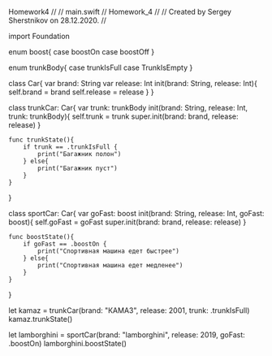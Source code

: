 Homework4
//
//  main.swift
//  Homework_4
//
//  Created by Sergey Sherstnikov on 28.12.2020.
//

import Foundation


enum boost{
    case boostOn
    case boostOff
}

enum trunkBody{
    case trunkIsFull
    case TrunkIsEmpty
}

class Car{
    var brand: String
    var release: Int
    init(brand: String, release: Int){
        self.brand = brand
        self.release = release
    }
}

class trunkCar: Car{
    var trunk: trunkBody
    init(brand: String, release: Int, trunk: trunkBody){
        self.trunk = trunk
        super.init(brand: brand, release: release)
    }
    
    func trunkState(){
        if trunk == .trunkIsFull {
            print("Багажник полон")
        } else{
            print("Багажник пуст")
        }
    }
}


class sportCar: Car{
    var goFast: boost
    init(brand: String, release: Int, goFast: boost){
        self.goFast = goFast
        super.init(brand: brand, release: release)
    }
    
    func boostState(){
        if goFast == .boostOn {
            print("Спортивная машина едет быстрее")
        } else{
            print("Спортивная машина едет медленее")
        }
    }
}


let kamaz = trunkCar(brand: "КАМАЗ", release: 2001, trunk: .trunkIsFull)
kamaz.trunkState()

let lamborghini = sportCar(brand: "lamborghini", release: 2019, goFast: .boostOn)
lamborghini.boostState()
